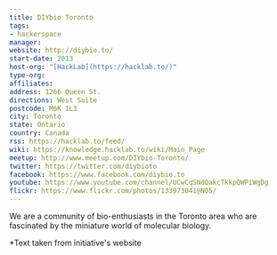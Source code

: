 ```yaml
---
title: DIYbio Toronto
tags:
- hackerspace
manager:
website: http://diybio.to/
start-date: 2013
host-org: "[HackLab](https://hacklab.to/)"
type-org:
affiliates:
address: 1266 Queen St.
directions: West Suite
postcode: M6K 1L3
city: Toronto
state: Ontario
country: Canada
rss: https://hacklab.to/feed/
wiki: https://knowledge.hacklab.to/wiki/Main_Page
meetup: http://www.meetup.com/DIYbio-Toronto/
twitter: https://twitter.com/diybioto
facebook: https://www.facebook.com/diybio.to
youtube: https://www.youtube.com/channel/UCwCqSNdQakcTkkpQWPiWgDg
flickr: https://www.flickr.com/photos/133973041@N05/
---
```


We are a community of bio-enthusiasts in the Toronto area who are fascinated by the miniature world of molecular biology.



\*Text taken from initiative's website

